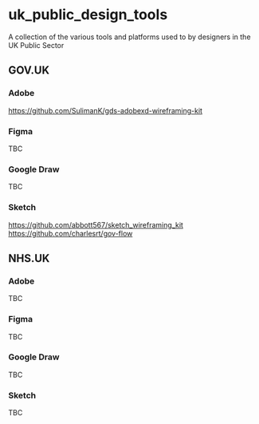 # uk_public_design_tools
A collection of the various tools and platforms used to by designers in the UK Public Sector

## GOV.UK

### Adobe

https://github.com/SulimanK/gds-adobexd-wireframing-kit

### Figma

TBC

### Google Draw

TBC

### Sketch

https://github.com/abbott567/sketch_wireframing_kit
https://github.com/charlesrt/gov-flow

## NHS.UK

### Adobe

TBC

### Figma

TBC

### Google Draw

TBC

### Sketch

TBC
